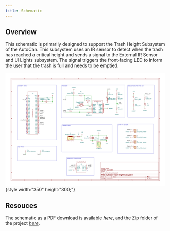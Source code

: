 ```yaml
---
title: Schematic
---
```


## Overview

This schematic is primarily designed to support the Trash Height Subsystem of the AutoCan. This subsystem uses an IR sensor to detect when the trash has reached a critical height and sends a signal to the External IR Sensor and UI Lights subsystem. The signal triggers the front-facing LED to inform the user that the trash is full and needs to be emptied.


![schematic](schematicvu.png){style width:"350" height:"300;"}



## Resouces

The schematic as a PDF download is available [*here*](schematicvedaaubale.pdf), and the Zip folder of the project [*here*](schematicvu.zip).
